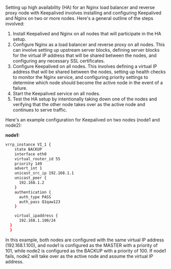 Setting up high availability (HA) for an Nginx load balancer and reverse proxy node with Keepalived involves installing and configuring Keepalived and Nginx on two or more nodes. Here's a general outline of the steps involved:

1. Install Keepalived and Nginx on all nodes that will participate in the HA setup.
2. Configure Nginx as a load balancer and reverse proxy on all nodes. This can involve setting up upstream server blocks, defining server blocks for the virtual IP address that will be shared between the nodes, and configuring any necessary SSL certificates.
3. Configure Keepalived on all nodes. This involves defining a virtual IP address that will be shared between the nodes, setting up health checks to monitor the Nginx service, and configuring priority settings to determine which node should become the active node in the event of a failure.
4. Start the Keepalived service on all nodes.
5. Test the HA setup by intentionally taking down one of the nodes and verifying that the other node takes over as the active node and continues to serve traffic.

Here's an example configuration for Keepalived on two nodes (node1 and node2):

**node1:**
```bash
vrrp_instance VI_1 {
    state BACKUP
    interface eth0
    virtual_router_id 55
    priority 149
    advert_int 1
    unicast_src_ip 192.168.1.1
    unicast_peer {
      192.168.1.2
    }
    authentication {
      auth_type PASS
      auth_pass Q1qaw123
    }

    virtual_ipaddress {
      192.168.1.100/24
  }
  }
```
In this example, both nodes are configured with the same virtual IP address (192.168.1.100), and node1 is configured as the MASTER with a priority of 101, while node2 is configured as the BACKUP with a priority of 100. If node1 fails, node2 will take over as the active node and assume the virtual IP address.



